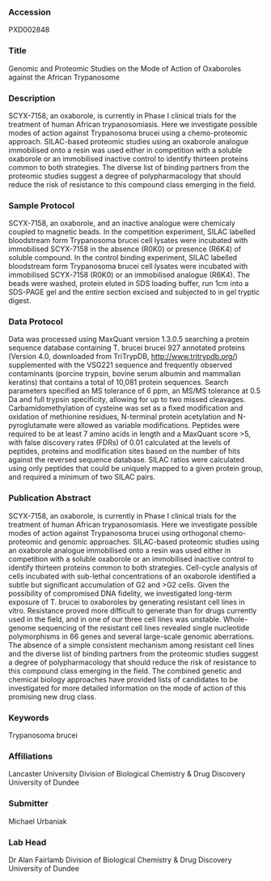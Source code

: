 ### Accession
PXD002848

### Title
Genomic and Proteomic Studies on the Mode of Action of Oxaboroles against the African Trypanosome

### Description
SCYX-7158, an oxaborole, is currently in Phase I clinical trials for the treatment of human African trypanosomiasis.  Here we investigate possible modes of action against Trypanosoma brucei using a chemo-proteomic approach.  SILAC-based proteomic studies using an oxaborole analogue immobilised onto a resin was used either in competition with a soluble oxaborole or an immobilised inactive control to identify thirteen proteins common to both strategies. The diverse list of binding partners from the proteomic studies suggest a degree of polypharmacology that should reduce the risk of resistance to this compound class emerging in the field.

### Sample Protocol
SCYX-7158, an oxaborole, and an inactive analogue were chemicaly coupled to magnetic beads. In the competition experiment, SILAC labelled bloodstream form Trypanosoma brucei cell lysates were incubated with immobilised SCYX-7158 in the absence (R0K0) or presence (R6K4) of soluble compound. In the control binding experiment, SILAC labelled bloodstream form Trypanosoma brucei cell lysates were incubated with immobilised SCYX-7158 (R0K0) or an immobilised analogue (R6K4). The beads were washed, protein eluted in SDS loading buffer, run 1cm into a SDS-PAGE gel and the entire section excised and subjected to in gel tryptic digest.

### Data Protocol
Data was processed using MaxQuant version 1.3.0.5 searching a protein sequence database containing T. brucei brucei 927 annotated proteins (Version 4.0, downloaded from TriTrypDB, http://www.tritrypdb.org/) supplemented with the VSG221 sequence and frequently observed contaminants (porcine trypsin, bovine serum albumin and mammalian keratins) that contains a total of 10,081 protein sequences.  Search parameters specified an MS tolerance of 6 ppm, an MS/MS tolerance at 0.5 Da and full trypsin specificity, allowing for up to two missed cleavages.  Carbamidomethylation of cysteine was set as a fixed modification and oxidation of methionine residues, N-terminal protein acetylation and N-pyroglutamate were allowed as variable modifications.  Peptides were required to be at least 7 amino acids in length and a MaxQuant score >5, with false discovery rates (FDRs) of 0.01 calculated at the levels of peptides, proteins and modification sites based on the number of hits against the reversed sequence database.  SILAC ratios were calculated using only peptides that could be uniquely mapped to a given protein group, and required a minimum of two SILAC pairs.

### Publication Abstract
SCYX-7158, an oxaborole, is currently in Phase I clinical trials for the treatment of human African trypanosomiasis. Here we investigate possible modes of action against Trypanosoma brucei using orthogonal chemo-proteomic and genomic approaches. SILAC-based proteomic studies using an oxaborole analogue immobilised onto a resin was used either in competition with a soluble oxaborole or an immobilised inactive control to identify thirteen proteins common to both strategies. Cell-cycle analysis of cells incubated with sub-lethal concentrations of an oxaborole identified a subtle but significant accumulation of G2 and &gt;G2 cells. Given the possibility of compromised DNA fidelity, we investigated long-term exposure of T. brucei to oxaboroles by generating resistant cell lines in vitro. Resistance proved more difficult to generate than for drugs currently used in the field, and in one of our three cell lines was unstable. Whole-genome sequencing of the resistant cell lines revealed single nucleotide polymorphisms in 66 genes and several large-scale genomic aberrations. The absence of a simple consistent mechanism among resistant cell lines and the diverse list of binding partners from the proteomic studies suggest a degree of polypharmacology that should reduce the risk of resistance to this compound class emerging in the field. The combined genetic and chemical biology approaches have provided lists of candidates to be investigated for more detailed information on the mode of action of this promising new drug class.

### Keywords
Trypanosoma brucei

### Affiliations
Lancaster University
Division of Biological Chemistry & Drug Discovery University of Dundee

### Submitter
Michael Urbaniak

### Lab Head
Dr Alan Fairlamb
Division of Biological Chemistry & Drug Discovery University of Dundee


